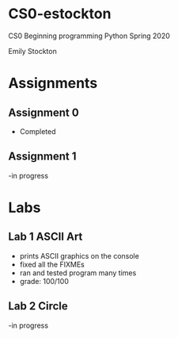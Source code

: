 # CS0-estockton
CS0 Beginning programming Python 
Spring 2020

Emily Stockton

# Assignments

## Assignment 0
- Completed 

## Assignment 1
-in progress


# Labs
## Lab 1 ASCII Art
- prints ASCII graphics on the console
- fixed all the FIXMEs
- ran and tested program many times
- grade: 100/100

## Lab 2 Circle
-in progress

